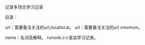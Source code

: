 记录多场合学习记录

目录：

url：需要备注关注的url,locallocal。
url：需要备注关注的url vmvmvm。

name：名词及解释。
runoob.c:c语法学习记录。











